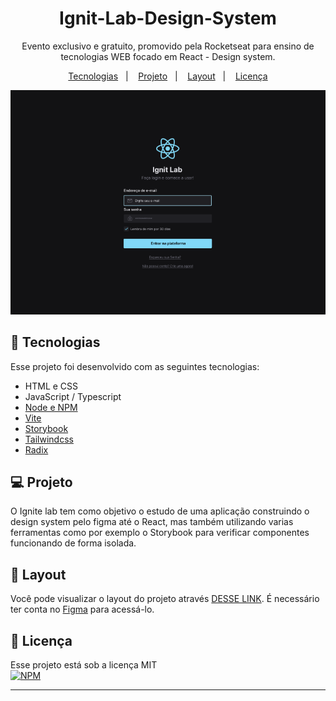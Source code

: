 <h1 align="center"> Ignit-Lab-Design-System </h1>

<p align="center">
Evento exclusivo e gratuito, promovido pela Rocketseat para ensino de tecnologias WEB focado em React - Design system.
</p>

<p align="center">
  <a href="#-tecnologias">Tecnologias</a>&nbsp;&nbsp;&nbsp;|&nbsp;&nbsp;&nbsp;
  <a href="#-projeto">Projeto</a>&nbsp;&nbsp;&nbsp;|&nbsp;&nbsp;&nbsp;
  <a href="#-layout">Layout</a>&nbsp;&nbsp;&nbsp;|&nbsp;&nbsp;&nbsp;
  <a href="#memo-licença">Licença</a>
</p>

<p align="center">
  <img alt="Ignite_Lab" src="https://github.com/JonatasAS/assets/blob/main/ignite_lab.png">
</p>

## 🚀 Tecnologias

Esse projeto foi desenvolvido com as seguintes tecnologias:

- HTML e CSS
- JavaScript / Typescript
- [Node e NPM](https://nodejs.org/)
- [Vite](https://vitejs.dev/)
- [Storybook](https://storybook.js.org/)
- [Tailwindcss](https://tailwindcss.com/docs/customizing-colors)
- [Radix](https://www.radix-ui.com/docs/primitives/utilities/slot)

## 💻 Projeto

O Ignite lab tem como objetivo o estudo de uma aplicação construindo o design system pelo figma até o React, mas também utilizando varias ferramentas como por exemplo o
Storybook para verificar componentes funcionando de forma isolada.

## 🔖 Layout

Você pode visualizar o layout do projeto através [DESSE LINK](https://www.figma.com/file/c0rMmFHbYJyTMN2W4kYUuy/Ignit-Lab-Design-System?node-id=0%3A1). É necessário ter conta no [Figma](https://figma.com) para acessá-lo.

## :memo: Licença

Esse projeto está sob a licença MIT 
<br>
[![NPM](https://img.shields.io/npm/l/react)](https://github.com/JonatasAS/Ignit-Lab-Design-System/blob/main/LICENSE)

---
